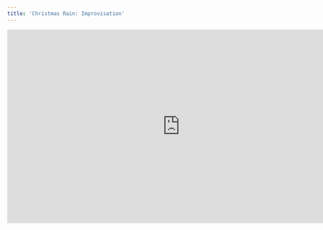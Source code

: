 ```yaml
---
title: 'Christmas Rain: Improvisation'
---
```


<iframe width="800" height="450" src="https://www.youtube.com/embed/XgQYdzYaNyQ" frameborder="0" allow="accelerometer; autoplay; encrypted-media; gyroscope; picture-in-picture" allowfullscreen></iframe> 